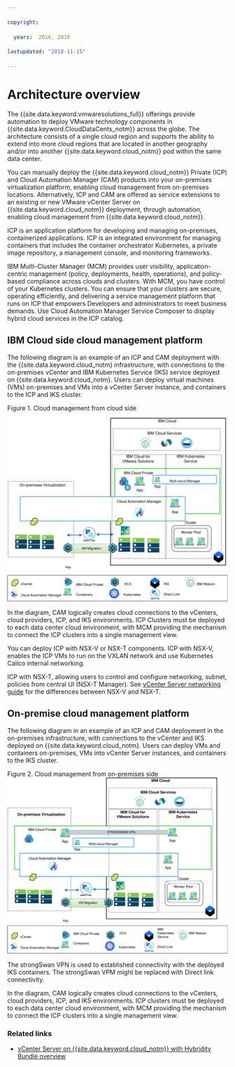 ```yaml
---

copyright:

  years:  2016, 2018

lastupdated: "2018-11-15"

---
```


# Architecture overview

The {{site.data.keyword.vmwaresolutions_full}} offerings provide automation to deploy VMware technology components in {{site.data.keyword.CloudDataCents_notm}} across the globe.
The architecture consists of a single cloud region and supports the ability to extend into more cloud regions that are located in another geography and/or into another {{site.data.keyword.cloud_notm}} pod within the same data center.

You can manually deploy the {{site.data.keyword.cloud_notm}} Private (ICP) and Cloud Automation Manager (CAM) products into your on-premises virtualization platform, enabling cloud management from on-premises locations. Alternatively, ICP and CAM are offered as service extensions to an existing or new VMware vCenter Server on {{site.data.keyword.cloud_notm}} deployment, through automation, enabling cloud management from {{site.data.keyword.cloud_notm}}.

ICP is an application platform for developing and managing on-premises, containerized applications. ICP is an integrated environment for managing containers that includes the container orchestrator Kubernetes, a private image repository, a management console, and monitoring frameworks.

IBM Multi-Cluster Manager (MCM) provides user visibility, application-centric management (policy, deployments, health, operations), and policy-based compliance across clouds and clusters. With MCM, you have control of your Kubernetes clusters. You can ensure that your clusters are secure, operating efficiently, and delivering a service management platform that runs on ICP that empowers Developers and administrators to meet business demands.
Use Cloud Automation Manager Service Composer to display hybrid cloud services in the ICP catalog.

## IBM Cloud side cloud management platform

The following diagram is an example of an ICP and CAM deployment with the {{site.data.keyword.cloud_notm} infrastructure, with connections to the on-premises vCenter and IBM Kubernetes Service (IKS) service deployed on {{site.data.keyword.cloud_notm}. Users can deploy virtual machines (VMs) on-premises and VMs into a vCenter Server instance, and containers to the ICP and IKS cluster.

Figure 1. Cloud management from cloud side

![On cloud - cloud management](vcsicp-oncloud-cloudmgt.svg)

In the diagram, CAM logically creates cloud connections to the vCenters, cloud providers, ICP, and IKS environments. ICP Clusters must be deployed to each data center cloud environment, with MCM providing the mechanism to connect the ICP clusters into a single management view.

You can deploy ICP with NSX-V or NSX-T components. ICP with NSX-V, enables the ICP VMs to run on the VXLAN network and use Kubernetes Calico internal networking.

ICP with NSX-T, allowing users to control and configure networking, subnet, policies from central UI (NSX-T Manager). See [vCenter Server networking guide](../vcsnsxt/vcsnsxt-intro.html) for the differences between NSX-V and NSX-T.

## On-premise cloud management platform

The following diagram in an example of an ICP and CAM deployment in the on-premises infrastructure, with connections to the vCenter and IKS deployed on {{site.data.keyword.cloud_notm}. Users can deploy VMs and containers on-premises, VMs into vCenter Server instances, and containers to the IKS cluster.

Figure 2. Cloud management from on-premises side
![On-premises cloud management](vcsicp-onprem-cloudmgt.svg)

The strongSwan VPN is used to established connectivity with the deployed IKS containers. The strongSwan VPM might be replaced with Direct link connectivity.

In the diagram, CAM logically creates cloud connections to the vCenters, cloud providers, ICP, and IKS environments. ICP clusters must be deployed to each data center cloud environment, with MCM providing the mechanism to connect the ICP clusters into a single management view.

### Related links

* [vCenter Server on {{site.data.keyword.cloud_notm}} with Hybridity Bundle overview](../vcs/vcs-hybridity-intro.html)

